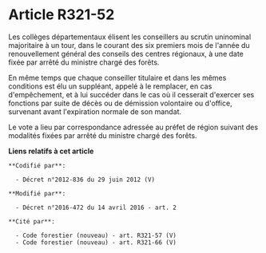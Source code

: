 # Article R321-52

Les collèges départementaux élisent les conseillers au scrutin uninominal majoritaire à un tour, dans le courant des six
premiers mois de l'année du renouvellement général des conseils des centres régionaux, à une date fixée par arrêté du
ministre chargé des forêts.

En même temps que chaque conseiller titulaire et dans les mêmes conditions est élu un suppléant, appelé à le remplacer, en
cas d'empêchement, et à lui succéder dans le cas où il cesserait d'exercer ses fonctions par suite de décès ou de démission
volontaire ou d'office, survenant avant l'expiration normale de son mandat.

Le vote a lieu par correspondance adressée au préfet de région suivant des modalités fixées par arrêté du ministre chargé des
forêts.

**Liens relatifs à cet article**

	**Codifié par**:

	  - Décret n°2012-836 du 29 juin 2012 (V)

	**Modifié par**:

	  - Décret n°2016-472 du 14 avril 2016 - art. 2

	**Cité par**:

	  - Code forestier (nouveau) - art. R321-57 (V)
	  - Code forestier (nouveau) - art. R321-66 (V)
